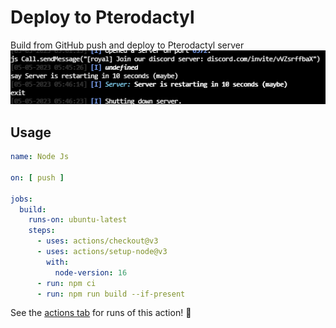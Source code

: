 # Deploy to Pterodactyl 

Build from GitHub push and deploy to Pterodactyl server
![img.png](img.png)

## Usage

```yaml
name: Node Js

on: [ push ]

jobs:
  build:
    runs-on: ubuntu-latest
    steps:
      - uses: actions/checkout@v3
      - uses: actions/setup-node@v3
        with:
          node-version: 16
      - run: npm ci
      - run: npm run build --if-present

```

See the [actions tab](https://github.com/actions/javascript-action/actions) for runs of this action! :rocket:
